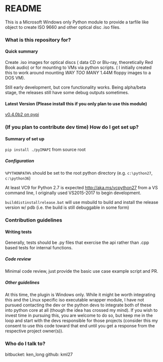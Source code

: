 # README #

This is a Microsoft Windows only Python module to provide a tarfile like object to create ISO 9660 and other optical disc .iso files.

### What is this repository for? ###

#### Quick summary  ####

Create .iso images for optical discs ( data CD or Blu-ray, theoretically Red Book audio) or for mounting to VMs via python scripts. ( I initially created this to work around mounting *WAY TOO MANY* 1.44M floppy images to a DOS VM).

Still early development, but core functionality works. Being alpha/beta stage, the releases still have some debug outputs sometimes. 

#### Latest Version (Please install this if you only plan to use this module)

[v0.4.0b2 on pypi](https://pypi.org/project/pyIMAPI/)

### (If you plan to contribute dev time) How do I get set up? ###

#### Summary of set up
`pip install ./pyIMAPI` from source root

##### Configuration

`%PYTHONPATH%` should be set to the root python directory (e.g. `c:\python27`, `c:\python36`)   

At least VC9 for Python 2.7 is expected http://aka.ms/vcpython27 from a VS command line, I originally used VS2015-2017 to begin development.

`builddistinstallrelease.bat` will use msbuild to build and install the release version w/ pdb (i.e. the build is still debuggable in some form)  

### Contribution guidelines ###

#### Writing tests
  Generally, tests should be .py files that exercise the api rather than .cpp based tests for internal functions. 

##### Code review
  Minimal code review, just provide the basic use case example script and PR.
  
##### Other guidelines
  At this time, the plugin is Windows only. While it might be worth integrating this and the Linux specific iso executable wrapper module, I have not pursued contacting the dev or the python devs to integrate both of these into python core at all (though the idea has crossed my mind). If you wish to invest time in pursuing this, you are welcome to do so, but keep me in the loop and start with the devs responsible for those projects (consider this my consent to use this code toward that end until you get a response from the respective project owner(s)).

### Who do I talk to? ###
bitbucket: ken_long
github: kml27
